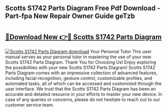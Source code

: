 ## Scotts S1742 Parts Diagram Free Pdf Download - Part-fpa New Repair Owner Guide geTzb

# <h2><a href="http://dfjfygp.blite.top/?on=Scotts+S1742+Parts+Diagram">🔗Download New 👉🔴 Scotts S1742 Parts Diagram</a></h2>

[![Scotts S1742 Parts Diagram download](https://i.imgur.com/lujVjoI.png)](http://dfjfygp.blite.top/?on=Scotts+S1742+Parts+Diagram)
Your Personal Tutor This user manual serves as your personal tutor in mastering the use of your new Scotts S1742 Parts Diagram. Thank You for Choosing Us! Enjoy exploring the possibilities with your new Scotts S1742 Parts Diagram! Scotts S1742 Parts Diagram comes with an impressive collection of advanced features, including facial recognition, gesture control, customizable profiles, and automated tasks, all of which can be accessed and customized through the user interface. We trust that the Scotts S1742 Parts Diagram has been an accurate and detailed resource in your efforts to master your new device. In case of any queries or concerns, please do not hesitate to reach out to our customer service team.

